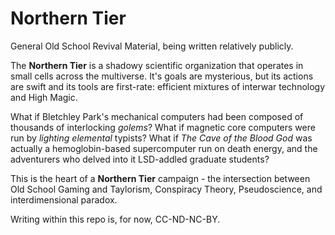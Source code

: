# Northern Tier
General Old School Revival Material, being written relatively publicly. 

The __Northern Tier__ is a shadowy scientific organization that operates in small cells across the multiverse. It's goals are mysterious, but its actions are swift and its tools are first-rate: efficient mixtures of interwar technology and High Magic.

What if Bletchley Park's mechanical computers had been composed of thousands of interlocking *golems*? What if magnetic core computers were run by *lighting elemental* typists? What if *The Cave of the Blood God* was actually a hemoglobin-based supercomputer run on death energy, and the adventurers who delved into it LSD-addled graduate students?

This is the heart of a __Northern Tier__ campaign - the intersection between Old School Gaming and Taylorism, Conspiracy Theory, Pseudoscience, and interdimensional paradox.

Writing within this repo is, for now, CC-ND-NC-BY.
